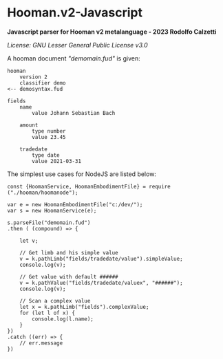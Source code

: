 # Hooman.v2-Javascript
__Javascript parser for Hooman v2 metalanguage - 2023 Rodolfo Calzetti__

_License: GNU Lesser General Public License v3.0_

A hooman document _"demomain.fud"_ is given:
```
hooman
    version 2
    classifier demo
<-- demosyntax.fud

fields
    name
        value Johann Sebastian Bach

    amount
        type number
        value 23.45

    tradedate
        type date
        value 2021-03-31
```
The simplest use cases for NodeJS are listed below:
```
const {HoomanService, HoomanEmbodimentFile} = require ("./hooman/hoomanode");

var e = new HoomanEmbodimentFile("c:/dev/");
var s = new HoomanService(e);

s.parseFile("demomain.fud")
.then ( (compound) => {

    let v;

    // Get limb and his simple value
    v = k.pathLimb("fields/tradedate/value").simpleValue;
    console.log(v);

    // Get value with default ######
    v = k.pathValue("fields/tradedate/valuex", "######");
    console.log(v);

    // Scan a complex value
    let x = k.pathLimb("fields").complexValue;
    for (let l of x) {
        console.log(l.name);
    }
})
.catch ((err) => {
    // err.message 
})
```

